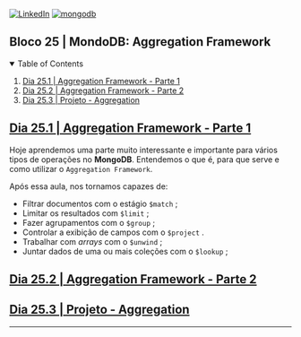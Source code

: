 <!-- PROJECT SHIELDS -->
[![LinkedIn][linkedin-shield]][linkedin-url]
[![mongodb][mongodb-shield]][mongodb-url]

<h2>Bloco 25 | MondoDB: Aggregation Framework</h2>

<!-- TABLE OF CONTENTS -->
<details open="open">
  <summary>Table of Contents</summary>
  <ol>
    <li>
      <a href="#dia-25.1">Dia 25.1 | Aggregation Framework - Parte 1</a>
    </li>
    <li>
      <a href="#dia-25.2">Dia 25.2 | Aggregation Framework - Parte 2</a>
    </li>
    <li>
      <a href="#dia-25.3">Dia 25.3 | Projeto - Aggregation</a>
    </li>
  </ol>
</details>

<!-- Dia 25.1 | Aggregation Framework - Parte 1 -->
## <a id="dia-25.1" href="25.1">Dia 25.1 | Aggregation Framework - Parte 1</a>
Hoje aprendemos uma parte muito interessante e importante para vários tipos de operações no **MongoDB**. Entendemos o que é, para que serve e como utilizar o `Aggregation Framework`.

Após essa aula, nos tornamos capazes de:
- Filtrar documentos com o estágio `$match` ;
- Limitar os resultados com `$limit` ;
- Fazer agrupamentos com o `$group` ;
- Controlar a exibição de campos com o `$project` .
- Trabalhar com *arrays* com o `$unwind` ;
- Juntar dados de uma ou mais coleções com o `$lookup` ;

<!-- Dia 25.2 | Aggregation Framework - Parte 2 -->
## <a id="dia-25.2" href="25.2">Dia 25.2 | Aggregation Framework - Parte 2</a>


<!-- Dia 25.3 | Projeto - Aggregation -->
## <a id="dia-25.3" href="25.3">Dia 25.3 | Projeto - Aggregation</a>

---

<!-- MARKDOWN LINKS & IMAGES -->
[linkedin-shield]: https://img.shields.io/badge/-LinkedIn-black.svg?style=for-the-badge&logo=linkedin&colorB=555
[linkedin-url]: https://linkedin.com/in/rafaelgeronimo

[mongodb-shield]: https://img.shields.io/badge/MongoDB-%234ea94b.svg?style=for-the-badge&logo=mysql&logoColor=white
[mongodb-url]: https://www.mongodb.com/